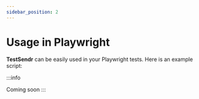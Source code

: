 ```yaml
---
sidebar_position: 2
---
```


# Usage in Playwright

**TestSendr** can be easily used in your Playwright tests. Here is an example script:

:::info

Coming soon
:::
